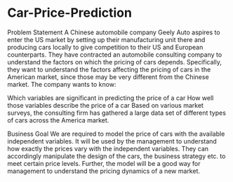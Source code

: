 # Car-Price-Prediction

Problem Statement
A Chinese automobile company Geely Auto aspires to enter the US market by setting up their manufacturing unit there and producing cars locally to give competition to their US and 
European counterparts. They have contracted an automobile consulting company to understand the factors on which the pricing of cars depends. Specifically, they want to understand
the factors affecting the pricing of cars in the American market, since those may be very different from the Chinese market. The company wants to know:

Which variables are significant in predicting the price of a car
How well those variables describe the price of a car
Based on various market surveys, the consulting firm has gathered a large data set of different types of cars across the America market.

Business Goal
We are required to model the price of cars with the available independent variables. It will be used by the management to understand how exactly the prices vary with the
independent variables. They can accordingly manipulate the design of the cars, the business strategy etc. to meet certain price levels. Further, the model will be a good way for 
management to understand the pricing dynamics of a new market.
